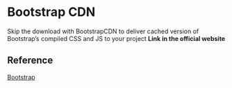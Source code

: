 # Bootstrap CDN

Skip the download with BootstrapCDN to deliver cached version of Bootstrap’s compiled CSS and JS to your project
**Link in the official website**

## Reference

[Bootstrap](https://getbootstrap.com/docs/4.1/getting-started/download/#bootstrapcdn)
